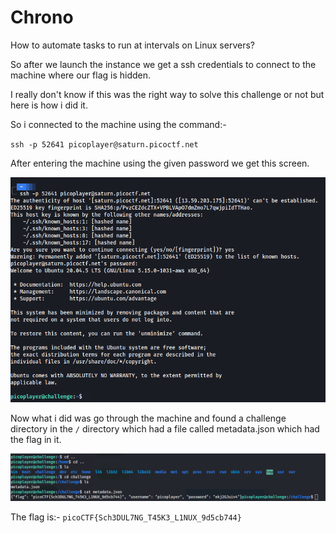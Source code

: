 # Chrono
How to automate tasks to run at intervals on Linux servers?

So after we launch the instance we get a ssh credentials to connect to the machine where our flag is hidden.

I really don't know if this was the right way to solve this challenge or not but here is how i did it.

So i connected to the machine using the command:-

`
ssh -p 52641 picoplayer@saturn.picoctf.net
`

After entering the machine using the given password we get this screen.

![SS OF SHELL 1](1.png)

Now what i did was go through the machine and found a challenge directory in the `/` directory which had a file called metadata.json which had the flag in it.

![SS OF SHELL 2](2.png)

The flag is:- `picoCTF{Sch3DUL7NG_T45K3_L1NUX_9d5cb744}`
